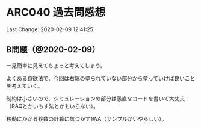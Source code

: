 # ARC040 過去問感想

Last Change: 2020-02-09 12:41:25.

## B問題（@2020-02-09）

一見簡単に見えてちょっと考えてしまう。

よくある貪欲法で、今回は右端の塗られていない部分から塗っていけば良いことを考えていく。

制約は小さいので、シミュレーションの部分は愚直なコードを書いて大丈夫（RAQとかいもす法とかもいらない）。

移動にかかる秒数の計算に気づかず1WA（サンプルがいやらしい）。

